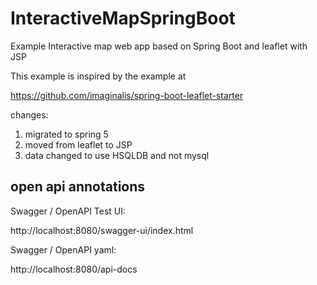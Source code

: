 # InteractiveMapSpringBoot

Example Interactive map web app based on Spring Boot and leaflet with JSP

This example is inspired by the example at 

https://github.com/imaginalis/spring-boot-leaflet-starter

changes:

1. migrated to spring 5
1. moved from leaflet to JSP
1. data changed to use HSQLDB and not mysql


## open api annotations

Swagger / OpenAPI Test UI:

http://localhost:8080/swagger-ui/index.html

Swagger / OpenAPI yaml:

http://localhost:8080/api-docs




